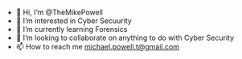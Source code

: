 - 👋 Hi, I’m @TheMikePowell
- 👀 I’m interested in Cyber Secuurity
- 🌱 I’m currently learning Forensics
- 💞️ I’m looking to collaborate on anything to do with Cyber Security
- 📫 How to reach me michael.powell.t@gmail.com

<!---
TheMikePowell/TheMikePowell is a ✨ special ✨ repository because its `README.md` (this file) appears on your GitHub profile.
You can click the Preview link to take a look at your changes.
--->
